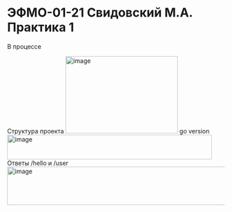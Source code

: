 # ЭФМО-01-21 Свидовский М.А. Практика 1

В процессе 

Структура проекта
<img width="260" height="179" alt="image" src="https://github.com/user-attachments/assets/5fbfe84a-ad4b-4cac-98f7-82c53b67207c" />
go version 
<img width="474" height="57" alt="image" src="https://github.com/user-attachments/assets/07595ff7-3f49-405b-8831-dfa69fb0b4c5" />
Ответы /hello и /user
<img width="705" height="89" alt="image" src="https://github.com/user-attachments/assets/e6856836-31ea-4ef4-9382-7a3a7a5afe1f" />

